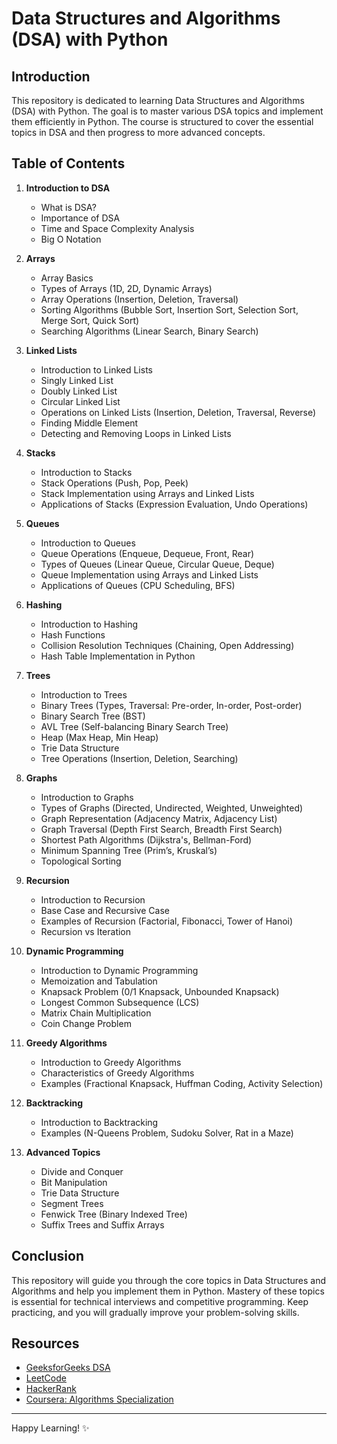 # Data Structures and Algorithms (DSA) with Python

## Introduction
This repository is dedicated to learning Data Structures and Algorithms (DSA) with Python. The goal is to master various DSA topics and implement them efficiently in Python. The course is structured to cover the essential topics in DSA and then progress to more advanced concepts.

## Table of Contents

1. **Introduction to DSA**
   - What is DSA?
   - Importance of DSA
   - Time and Space Complexity Analysis
   - Big O Notation

2. **Arrays**
   - Array Basics
   - Types of Arrays (1D, 2D, Dynamic Arrays)
   - Array Operations (Insertion, Deletion, Traversal)
   - Sorting Algorithms (Bubble Sort, Insertion Sort, Selection Sort, Merge Sort, Quick Sort)
   - Searching Algorithms (Linear Search, Binary Search)

3. **Linked Lists**
   - Introduction to Linked Lists
   - Singly Linked List
   - Doubly Linked List
   - Circular Linked List
   - Operations on Linked Lists (Insertion, Deletion, Traversal, Reverse)
   - Finding Middle Element
   - Detecting and Removing Loops in Linked Lists

4. **Stacks**
   - Introduction to Stacks
   - Stack Operations (Push, Pop, Peek)
   - Stack Implementation using Arrays and Linked Lists
   - Applications of Stacks (Expression Evaluation, Undo Operations)

5. **Queues**
   - Introduction to Queues
   - Queue Operations (Enqueue, Dequeue, Front, Rear)
   - Types of Queues (Linear Queue, Circular Queue, Deque)
   - Queue Implementation using Arrays and Linked Lists
   - Applications of Queues (CPU Scheduling, BFS)

6. **Hashing**
   - Introduction to Hashing
   - Hash Functions
   - Collision Resolution Techniques (Chaining, Open Addressing)
   - Hash Table Implementation in Python

7. **Trees**
   - Introduction to Trees
   - Binary Trees (Types, Traversal: Pre-order, In-order, Post-order)
   - Binary Search Tree (BST)
   - AVL Tree (Self-balancing Binary Search Tree)
   - Heap (Max Heap, Min Heap)
   - Trie Data Structure
   - Tree Operations (Insertion, Deletion, Searching)

8. **Graphs**
   - Introduction to Graphs
   - Types of Graphs (Directed, Undirected, Weighted, Unweighted)
   - Graph Representation (Adjacency Matrix, Adjacency List)
   - Graph Traversal (Depth First Search, Breadth First Search)
   - Shortest Path Algorithms (Dijkstra's, Bellman-Ford)
   - Minimum Spanning Tree (Prim’s, Kruskal’s)
   - Topological Sorting

9. **Recursion**
   - Introduction to Recursion
   - Base Case and Recursive Case
   - Examples of Recursion (Factorial, Fibonacci, Tower of Hanoi)
   - Recursion vs Iteration

10. **Dynamic Programming**
    - Introduction to Dynamic Programming
    - Memoization and Tabulation
    - Knapsack Problem (0/1 Knapsack, Unbounded Knapsack)
    - Longest Common Subsequence (LCS)
    - Matrix Chain Multiplication
    - Coin Change Problem

11. **Greedy Algorithms**
    - Introduction to Greedy Algorithms
    - Characteristics of Greedy Algorithms
    - Examples (Fractional Knapsack, Huffman Coding, Activity Selection)

12. **Backtracking**
    - Introduction to Backtracking
    - Examples (N-Queens Problem, Sudoku Solver, Rat in a Maze)

13. **Advanced Topics**
    - Divide and Conquer
    - Bit Manipulation
    - Trie Data Structure
    - Segment Trees
    - Fenwick Tree (Binary Indexed Tree)
    - Suffix Trees and Suffix Arrays

## Conclusion
This repository will guide you through the core topics in Data Structures and Algorithms and help you implement them in Python. Mastery of these topics is essential for technical interviews and competitive programming. Keep practicing, and you will gradually improve your problem-solving skills.

## Resources
- [GeeksforGeeks DSA](https://www.geeksforgeeks.org/data-structures/)
- [LeetCode](https://leetcode.com/)
- [HackerRank](https://www.hackerrank.com/domains/tutorials/10-days-of-ds)
- [Coursera: Algorithms Specialization](https://www.coursera.org/specializations/algorithms)

---

Happy Learning! ✨
